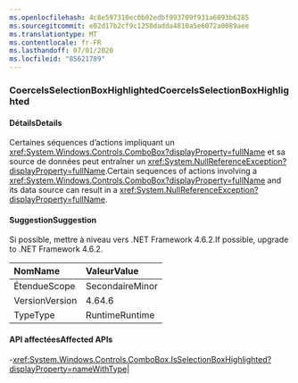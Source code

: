 ```yaml
---
ms.openlocfilehash: 4c8e597310ec0b02edbf993709f931a6093b6285
ms.sourcegitcommit: e02d17b2cf9c1258dadda4810a5e6072a0089aee
ms.translationtype: MT
ms.contentlocale: fr-FR
ms.lasthandoff: 07/01/2020
ms.locfileid: "85621789"
---
```

### <a name="coerceisselectionboxhighlighted"></a><span data-ttu-id="91a62-101">CoerceIsSelectionBoxHighlighted</span><span class="sxs-lookup"><span data-stu-id="91a62-101">CoerceIsSelectionBoxHighlighted</span></span>

#### <a name="details"></a><span data-ttu-id="91a62-102">Détails</span><span class="sxs-lookup"><span data-stu-id="91a62-102">Details</span></span>

<span data-ttu-id="91a62-103">Certaines séquences d’actions impliquant un <xref:System.Windows.Controls.ComboBox?displayProperty=fullName> et sa source de données peut entraîner un <xref:System.NullReferenceException?displayProperty=fullName>.</span><span class="sxs-lookup"><span data-stu-id="91a62-103">Certain sequences of actions involving a <xref:System.Windows.Controls.ComboBox?displayProperty=fullName> and its data source can result in a <xref:System.NullReferenceException?displayProperty=fullName>.</span></span>

#### <a name="suggestion"></a><span data-ttu-id="91a62-104">Suggestion</span><span class="sxs-lookup"><span data-stu-id="91a62-104">Suggestion</span></span>

<span data-ttu-id="91a62-105">Si possible, mettre à niveau vers .NET Framework 4.6.2.</span><span class="sxs-lookup"><span data-stu-id="91a62-105">If possible, upgrade to .NET Framework 4.6.2.</span></span>

| <span data-ttu-id="91a62-106">Nom</span><span class="sxs-lookup"><span data-stu-id="91a62-106">Name</span></span>    | <span data-ttu-id="91a62-107">Valeur</span><span class="sxs-lookup"><span data-stu-id="91a62-107">Value</span></span>       |
|:--------|:------------|
| <span data-ttu-id="91a62-108">Étendue</span><span class="sxs-lookup"><span data-stu-id="91a62-108">Scope</span></span>   |<span data-ttu-id="91a62-109">Secondaire</span><span class="sxs-lookup"><span data-stu-id="91a62-109">Minor</span></span>|
|<span data-ttu-id="91a62-110">Version</span><span class="sxs-lookup"><span data-stu-id="91a62-110">Version</span></span>|<span data-ttu-id="91a62-111">4.6</span><span class="sxs-lookup"><span data-stu-id="91a62-111">4.6</span></span>|
|<span data-ttu-id="91a62-112">Type</span><span class="sxs-lookup"><span data-stu-id="91a62-112">Type</span></span>|<span data-ttu-id="91a62-113">Runtime</span><span class="sxs-lookup"><span data-stu-id="91a62-113">Runtime</span></span>

#### <a name="affected-apis"></a><span data-ttu-id="91a62-114">API affectées</span><span class="sxs-lookup"><span data-stu-id="91a62-114">Affected APIs</span></span>

-<xref:System.Windows.Controls.ComboBox.IsSelectionBoxHighlighted?displayProperty=nameWithType></li></ul>|
